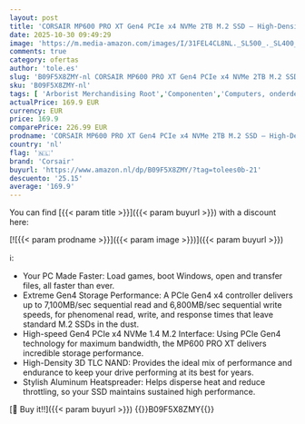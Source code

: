 ```yaml
---
layout: post
title: 'CORSAIR MP600 PRO XT Gen4 PCIe x4 NVMe 2TB M.2 SSD – High-Density TLC NAND – Aluminum Heatspreader – M.2 2280 Form-Factor'
date: 2025-10-30 09:49:29
image: 'https://m.media-amazon.com/images/I/31FEL4CL8NL._SL500_._SL400_.jpg'
comments: true
category: ofertas
author: 'tole.es'
slug: 'B09F5X8ZMY-nl CORSAIR MP600 PRO XT Gen4 PCIe x4 NVMe 2TB M.2 SSD – High-...'
sku: 'B09F5X8ZMY-nl'
tags: [ 'Arborist Merchandising Root','Componenten','Computers, onderdelen & accessoires','Elektronica','Gegevensopslag','Interne SSDs','Interne dataopslag','Opslag','Self Service','Special Features Stores','be0c145d-645e-47ab-b638-53e8112e3d67_0','be0c145d-645e-47ab-b638-53e8112e3d67_3301','be0c145d-645e-47ab-b638-53e8112e3d67_5301','corsair','🇳🇱', ]
actualPrice: 169.9 EUR
currency: EUR
price: 169.9
comparePrice: 226.99 EUR
prodname: 'CORSAIR MP600 PRO XT Gen4 PCIe x4 NVMe 2TB M.2 SSD – High-Density TLC NAND – Aluminum Heatspreader – M.2 2280 Form-Factor'
country: 'nl'
flag: '🇳🇱'
brand: 'Corsair'
buyurl: 'https://www.amazon.nl/dp/B09F5X8ZMY/?tag=tolees0b-21'
descuento: '25.15'
average: '169.9'
---
```


You can find [{{< param title >}}]({{< param buyurl >}}) with a discount here:

[![{{< param prodname >}}]({{< param image >}})]({{< param buyurl >}})

ℹ️:

- Your PC Made Faster: Load games, boot Windows, open and transfer files, all faster than ever.
- Extreme Gen4 Storage Performance: A PCIe Gen4 x4 controller delivers up to 7,100MB/sec sequential read and 6,800MB/sec sequential write speeds, for phenomenal read, write, and response times that leave standard M.2 SSDs in the dust.
- High-speed Gen4 PCIe x4 NVMe 1.4 M.2 Interface: Using PCIe Gen4 technology for maximum bandwidth, the MP600 PRO XT delivers incredible storage performance.
- High-Density 3D TLC NAND: Provides the ideal mix of performance and endurance to keep your drive performing at its best for years.
- Stylish Aluminum Heatspreader: Helps disperse heat and reduce throttling, so your SSD maintains sustained high performance.

[🛒 Buy it!!]({{< param buyurl >}})
{{<world>}}B09F5X8ZMY{{</world>}}
